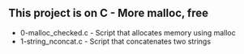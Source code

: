 ## This project is on C - More malloc, free
+ 0-malloc_checked.c - Script that allocates memory using malloc
+ 1-string_nconcat.c - Script that concatenates two strings

